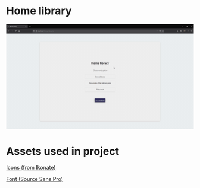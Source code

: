 # Home library

![HomeLibraryTeaser](https://raw.githubusercontent.com/mpn01/home-library/master/README/videos/home-library-teaser.gif)

# Assets used in project
[Icons (from Ikonate)](https://ikonate.com/)

[Font (Source Sans Pro)](https://fonts.google.com/specimen/Source+Sans+Pro?preview.text_type=custom)
